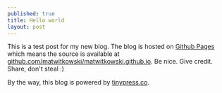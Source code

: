 ```yaml
---
published: true
title: Hello world
layout: post
---
```

This is a test post for my new blog. The blog is hosted on [Github Pages](http://pages.github.com/) which means the source is available at [github.com/matwitkowski/matwitkowski.github.io](http://github.com/matwitkowski/matwitkowski.github.io). Be nice. Give credit. Share, don't steal :)

By the way, this blog is powered by [tinypress.co](https://tinypress.co).